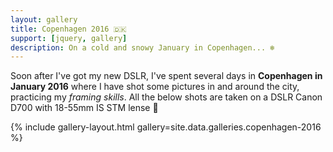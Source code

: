 ```yaml
---
layout: gallery
title: Copenhagen 2016 🇩🇰
support: [jquery, gallery]
description: On a cold and snowy January in Copenhagen... ❄️
---
```


Soon after I've got my new DSLR, I've spent several days in **Copenhagen in January 2016** where I have shot some pictures in and around the city, practicing my _framing skills_. All the below shots are taken on a DSLR Canon D700 with 18-55mm IS STM lense 📸

{% include gallery-layout.html gallery=site.data.galleries.copenhagen-2016 %}